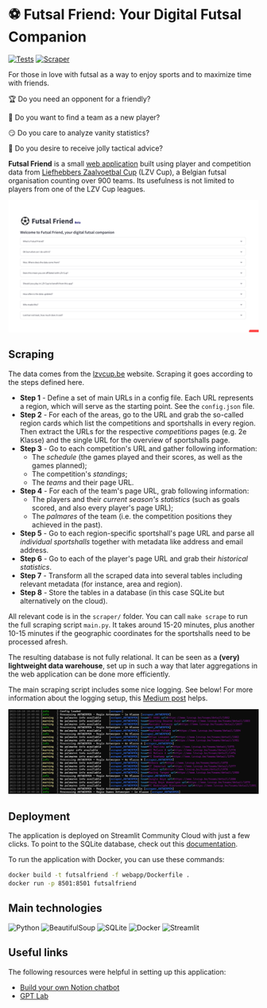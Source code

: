 # ⚽ Futsal Friend: Your Digital Futsal Companion

[![Tests](https://github.com/sborms/futsalfriend/actions/workflows/tests.yaml/badge.svg)](https://github.com/sborms/futsalfriend/actions/workflows/tests.yaml)
[![Scraper](https://github.com/sborms/futsalfriend/actions/workflows/scraper.yaml/badge.svg)](https://github.com/sborms/futsalfriend/actions/workflows/scraper.yaml)

For those in love with futsal as a way to enjoy sports and to maximize time with friends.

:trophy: Do you need an opponent for a friendly?

:couple: Do you want to find a team as a new player?

:smirk: Do you care to analyze vanity statistics?

:mega: Do you desire to receive jolly tactical advice?

**Futsal Friend** is a small [web application](https://futsalfriend.streamlit.app) built using player and competition data from [Liefhebbers Zaalvoetbal Cup](https://www.lzvcup.be) (LZV Cup), a Belgian futsal organisation counting over 900 teams. Its usefulness is not limited to players from one of the LZV Cup leagues.

[![demo Futsal Friend](assets/futsalfriend-demo-22Oct2023.gif)](https://futsalfriend.streamlit.app)

## Scraping

The data comes from the [lzvcup.be](https://www.lzvcup.be) website. Scraping it goes according to the steps defined here.
- **Step 1** - Define a set of main URLs in a config file. Each URL represents a region, which will serve as the starting point. See the `config.json` file.
- **Step 2** - For each of the areas, go to the URL and grab the so-called region cards which list the competitions and sportshalls in every region. Then extract the URLs for the respective _competitions_ pages (e.g. 2e Klasse) and the single URL for the overview of sportshalls page.
- **Step 3** - Go to each competition's URL and gather following information:
    - The _schedule_ (the games played and their scores, as well as the games planned);
    - The competition's _standings_;
    - The _teams_ and their page URL.
- **Step 4** - For each of the team's page URL, grab following information:
    - The players and their _current season's statistics_ (such as goals scored, and also every player's page URL);
    - The _palmares_ of the team (i.e. the competition positions they achieved in the past).
- **Step 5** - Go to each region-specific sportshall's page URL and parse all _individual sportshalls_ together with metadata like address and email address. 
- **Step 6** - Go to each of the player's page URL and grab their _historical statistics_.
- **Step 7** - Transform all the scraped data into several tables including relevant metadata (for instance, area and region).
- **Step 8** - Store the tables in a database (in this case SQLite but alternatively on the cloud).

All relevant code is in the `scraper/` folder. You can call `make scrape` to run the full scraping script `main.py`. It takes around 15-20 minutes, plus another 10-15 minutes if the geographic coordinates for the sportshalls need to be processed afresh.

The resulting database is not fully relational. It can be seen as a **(very) lightweight data warehouse**, set up in such a way that later aggregations in the web application can be done more efficiently.

The main scraping script includes some nice logging. See below! For more information about the logging setup, this [Medium post](https://medium.com/@sborms/while-my-python-script-gently-logs-2a3491338ecd) helps.

<p align="center"> <img src="assets/showofflogs.png" alt="logs"/> </p>

## Deployment

The application is deployed on Streamlit Community Cloud with just a few clicks. To point to the SQLite database, check out this [documentation](https://docs.streamlit.io/library/advanced-features/connecting-to-data).

To run the application with Docker, you can use these commands:

```bash
docker build -t futsalfriend -f webapp/Dockerfile .
docker run -p 8501:8501 futsalfriend
```

## Main technologies

![Python](https://img.shields.io/badge/python-%2314354C.svg?style=for-the-badge&logo=python&logoColor=white)
![BeautifulSoup](https://img.shields.io/badge/BeautifulSoup-%2314354C.svg?style=for-the-badge&logo=BeautifulSoup)
![SQLite](https://img.shields.io/badge/SQLite-%2314354C.svg?style=for-the-badge&logo=SQLite&logoColor=blue)
![Docker](https://img.shields.io/badge/docker-%2314354C.svg?style=for-the-badge&logo=docker&logoColor=blue)
![Streamlit](https://img.shields.io/badge/Streamlit-%2314354C.svg?style=for-the-badge&logo=Streamlit&logoColor=red)

## Useful links

The following resources were helpful in setting up this application:
- [Build your own Notion chatbot](https://blog.streamlit.io/build-your-own-notion-chatbot)
- [GPT Lab](https://github.com/dclin/gptlab-streamlit)
